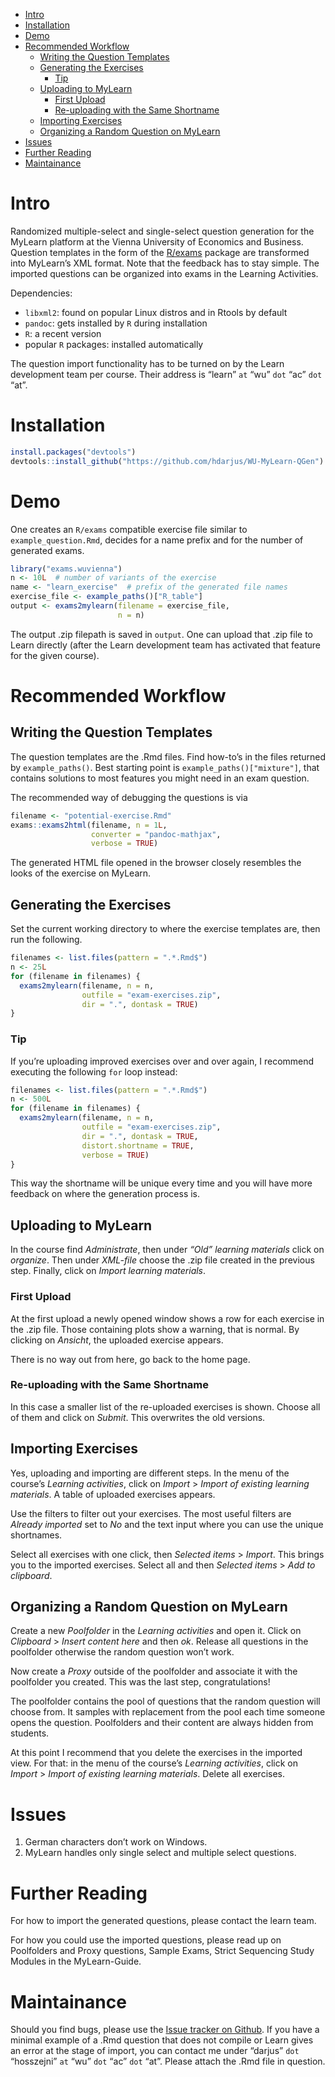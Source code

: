 -   [Intro](#intro)
-   [Installation](#installation)
-   [Demo](#demo)
-   [Recommended Workflow](#recommended-workflow)
    -   [Writing the Question
        Templates](#writing-the-question-templates)
    -   [Generating the Exercises](#generating-the-exercises)
        -   [Tip](#tip)
    -   [Uploading to MyLearn](#uploading-to-mylearn)
        -   [First Upload](#first-upload)
        -   [Re-uploading with the Same
            Shortname](#re-uploading-with-the-same-shortname)
    -   [Importing Exercises](#importing-exercises)
    -   [Organizing a Random Question on
        MyLearn](#organizing-a-random-question-on-mylearn)
-   [Issues](#issues)
-   [Further Reading](#further-reading)
-   [Maintainance](#maintainance)

Intro
=====

Randomized multiple-select and single-select question generation for the
MyLearn platform at the Vienna University of Economics and Business.
Question templates in the form of the [R/exams](http://www.r-exams.org/)
package are transformed into MyLearn’s XML format. Note that the
feedback has to stay simple. The imported questions can be organized
into exams in the Learning Activities.

Dependencies:

-   `libxml2`: found on popular Linux distros and in Rtools by default
-   `pandoc`: gets installed by `R` during installation
-   `R`: a recent version
-   popular `R` packages: installed automatically

The question import functionality has to be turned on by the Learn
development team per course. Their address is “learn” `at` “wu” `dot`
“ac” `dot` “at”.

Installation
============

``` r
install.packages("devtools")
devtools::install_github("https://github.com/hdarjus/WU-MyLearn-QGen")
```

Demo
====

One creates an `R/exams` compatible exercise file similar to
`example_question.Rmd`, decides for a name prefix and for the number of
generated exams.

``` r
library("exams.wuvienna")
n <- 10L  # number of variants of the exercise
name <- "learn_exercise"  # prefix of the generated file names
exercise_file <- example_paths()["R_table"]
output <- exams2mylearn(filename = exercise_file,
                        n = n)
```

The output .zip filepath is saved in `output`. One can upload that .zip
file to Learn directly (after the Learn development team has activated
that feature for the given course).

Recommended Workflow
====================

Writing the Question Templates
------------------------------

The question templates are the .Rmd files. Find how-to’s in the files
returned by `example_paths()`. Best starting point is
`example_paths()["mixture"]`, that contains solutions to most features
you might need in an exam question.

The recommended way of debugging the questions is via

``` r
filename <- "potential-exercise.Rmd"
exams::exams2html(filename, n = 1L,
                  converter = "pandoc-mathjax",
                  verbose = TRUE)
```

The generated HTML file opened in the browser closely resembles the
looks of the exercise on MyLearn.

Generating the Exercises
------------------------

Set the current working directory to where the exercise templates are,
then run the following.

``` r
filenames <- list.files(pattern = ".*.Rmd$")
n <- 25L
for (filename in filenames) {
  exams2mylearn(filename, n = n,
                outfile = "exam-exercises.zip",
                dir = ".", dontask = TRUE)
}
```

### Tip

If you’re uploading improved exercises over and over again, I recommend
executing the following `for` loop instead:

``` r
filenames <- list.files(pattern = ".*.Rmd$")
n <- 500L
for (filename in filenames) {
  exams2mylearn(filename, n = n,
                outfile = "exam-exercises.zip",
                dir = ".", dontask = TRUE,
                distort.shortname = TRUE,
                verbose = TRUE)
}
```

This way the shortname will be unique every time and you will have more
feedback on where the generation process is.

Uploading to MyLearn
--------------------

In the course find *Administrate*, then under *“Old” learning materials*
click on *organize*. Then under *XML-file* choose the .zip file created
in the previous step. Finally, click on *Import learning materials*.

### First Upload

At the first upload a newly opened window shows a row for each exercise
in the .zip file. Those containing plots show a warning, that is normal.
By clicking on *Ansicht*, the uploaded exercise appears.

There is no way out from here, go back to the home page.

### Re-uploading with the Same Shortname

In this case a smaller list of the re-uploaded exercises is shown.
Choose all of them and click on *Submit*. This overwrites the old
versions.

Importing Exercises
-------------------

Yes, uploading and importing are different steps. In the menu of the
course’s *Learning activities*, click on *Import* &gt; *Import of
existing learning materials*. A table of uploaded exercises appears.

Use the filters to filter out your exercises. The most useful filters
are *Already imported* set to *No* and the text input where you can use
the unique shortnames.

Select all exercises with one click, then *Selected items* &gt;
*Import*. This brings you to the imported exercises. Select all and then
*Selected items* &gt; *Add to clipboard*.

Organizing a Random Question on MyLearn
---------------------------------------

Create a new *Poolfolder* in the *Learning activities* and open it.
Click on *Clipboard* &gt; *Insert content here* and then *ok*. Release
all questions in the poolfolder otherwise the random question won’t
work.

Now create a *Proxy* outside of the poolfolder and associate it with the
poolfolder you created. This was the last step, congratulations!

The poolfolder contains the pool of questions that the random question
will choose from. It samples with replacement from the pool each time
someone opens the question. Poolfolders and their content are always
hidden from students.

At this point I recommend that you delete the exercises in the imported
view. For that: in the menu of the course’s *Learning activities*, click
on *Import* &gt; *Import of existing learning materials*. Delete all
exercises.

Issues
======

1.  German characters don’t work on Windows.
2.  MyLearn handles only single select and multiple select questions.

Further Reading
===============

For how to import the generated questions, please contact the learn
team.

For how you could use the imported questions, please read up on
Poolfolders and Proxy questions, Sample Exams, Strict Sequencing Study
Modules in the MyLearn-Guide.

Maintainance
============

Should you find bugs, please use the [Issue tracker on
Github](https://github.com/hdarjus/WU-MyLearn-QGen/issues). If you have
a minimal example of a .Rmd question that does not compile or Learn
gives an error at the stage of import, you can contact me under “darjus”
`dot` “hosszejni” `at` “wu” `dot` “ac” `dot` “at”. Please attach the
.Rmd file in question.
